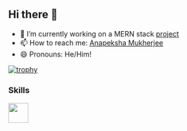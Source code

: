 ## Hi there 👋

- 🔭 I’m currently working on a MERN stack [project](https://github.com/anapeksha/mern-full-stack)
- 📫 How to reach me: [Anapeksha Mukherjee](mailto:anapeksha.mukherjee@gmail.com)
- 😄 Pronouns: He/Him!

[![trophy](https://github-profile-trophy.vercel.app/?username=anapeksha&theme=dracula)](https://github.com/ryo-ma/github-profile-trophy)

### Skills

<a href="https://www.hackerrank.com/anapeksha"><img src="https://images.app.goo.gl/hJ8U1T5i91CL9n2BA" height=40></a>
